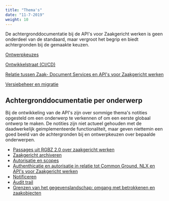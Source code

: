 ```yaml
---
title: "Thema's"
date: "11-7-2019"
weight: 10
---
```


De achtergronddocumentatie bij de API's voor Zaakgericht werken is geen onderdeel van de standaard, maar vergroot het begrip en biedt achtergronden bij de gemaakte keuzen.

[Ontwerpkeuzes](../themas/achtergronddocumentatie/ontwerpkeuzes)

[Ontwikkelstraat (CI/CD)](../themas/achtergronddocumentatie/ontwikkelstraat)

[Relatie tussen Zaak- Document Services en API's voor Zaakgericht werken](../themas/achtergronddocumentatie/zds-en-zgw-apis)

[Versiebeheer en migratie](../themas/achtergronddocumentatie/versies-en-migraties)

## Achtergronddocumentatie per onderwerp

Bij de ontwikkeling van de API's zijn over sommige thema's notities opgesteld om een onderwerp te verkennen of om een eerste globaal ontwerp te maken. De notities zijn niet actueel gehouden met de daadwerkelijk geimplementeerde functionaliteit, maar geven niettemin een goed beeld van de achtergronden bij en ontwerpkeuzen over bepaalde onderwerpen.

* [Passages uit RGBZ 2.0 over zaakgericht werken](../themas/achtergronddocumentatie/beschrijving-zaakgericht-werken)
* [Zaakgericht archiveren](../themas/achtergronddocumentatie/archiveren)
* [Autorisatie en scopes](../themas/achtergronddocumentatie/autorisatie-scopes)
* [Authenthicatie en autorisatie in relatie tot Common Ground, NLX en API's voor Zaakgericht werken](../themas/achtergronddocumentatie/authenticatie-autorisatie)
* [Notificeren](../themas/achtergronddocumentatie/notificaties)
* [Audit trail](../themas/achtergronddocumentatie/audit-trail)
* [Grenzen van het gegevenslandschap: omgang met betrokkenen en zaakobjecten](../themas/achtergronddocumentatie/zgw-api-landschap-grenzen)
